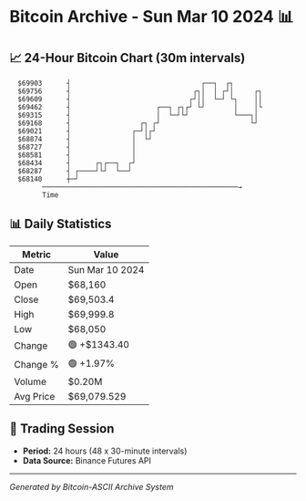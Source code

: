 # Bitcoin Archive - Sun Mar 10 2024 📊

## 📈 24-Hour Bitcoin Chart (30m intervals)

```
  $69903      ┤                                ┌──┐  ┌┐        
  $69756      ┤                              ┌┐│  │ ┌┘│     ┌┐ 
  $69609      ┤                             ┌┘││  └─┘ └┐    ││ 
  $69462      ┤                     ┌──┐ ┌┐┌┘ └┘       │    │└ 
  $69315      ┤                     │  └─┘└┘           └───┐│  
  $69168      ┤                 ┌┐ ┌┘                      └┘  
  $69021      ┤               ┌─┘│┌┘                           
  $68874      ┤               │  └┘                            
  $68727      ┤               │                                
  $68581      ┤               │                                
  $68434      ┤      ┌┐┌──┐  ┌┘                                
  $68287      ┤ ┌────┘└┘  └──┘                                 
  $68140      ┼─┘                                              
        ────────────────────────────────────────────────→
        Time
```

## 📊 Daily Statistics

| Metric | Value |
|--------|-------|
| Date | Sun Mar 10 2024 |
| Open | $68,160 |
| Close | $69,503.4 |
| High | $69,999.8 |
| Low | $68,050 |
| Change | 🟢 +$1343.40 |
| Change % | 🟢 +1.97% |
| Volume | $0.20M |
| Avg Price | $69,079.529 |

## 📅 Trading Session

- **Period:** 24 hours (48 x 30-minute intervals)
- **Data Source:** Binance Futures API

---
*Generated by Bitcoin-ASCII Archive System*
